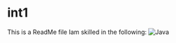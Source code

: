 # int1
This is a ReadMe file
Iam skilled in the following:
![Java](https://img.shields.io/badge/Java?logo=java)

